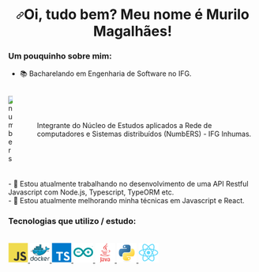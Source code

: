 <h1 align="center" tabindex="-1" dir="auto"><a id="user-content-oi-meu-nome-é-ttales-roger" class="anchor" aria-hidden="true" tabindex="-1" href="#oi-meu-nome-e-murilo"><svg class="octicon octicon-link" viewBox="0 0 16 16" version="1.1" width="16" height="16" aria-hidden="true"><path d="m7.775 3.275 1.25-1.25a3.5 3.5 0 1 1 4.95 4.95l-2.5 2.5a3.5 3.5 0 0 1-4.95 0 .751.751 0 0 1 .018-1.042.751.751 0 0 1 1.042-.018 1.998 1.998 0 0 0 2.83 0l2.5-2.5a2.002 2.002 0 0 0-2.83-2.83l-1.25 1.25a.751.751 0 0 1-1.042-.018.751.751 0 0 1-.018-1.042Zm-4.69 9.64a1.998 1.998 0 0 0 2.83 0l1.25-1.25a.751.751 0 0 1 1.042.018.751.751 0 0 1 .018 1.042l-1.25 1.25a3.5 3.5 0 1 1-4.95-4.95l2.5-2.5a3.5 3.5 0 0 1 4.95 0 .751.751 0 0 1-.018 1.042.751.751 0 0 1-1.042.018 1.998 1.998 0 0 0-2.83 0l-2.5 2.5a1.998 1.998 0 0 0 0 2.83Z"></path></svg></a>Oi, tudo bem? Meu nome é Murilo Magalhães!</h1>

### Um pouquinho sobre mim:

- 📚 Bacharelando em Engenharia de Software no IFG.
  
<br>

<div style="display: flex; justify-content: center; align-items: center">
  <a href="https://linktr.ee/numbersifg/"> <img src="https://github.com/MuriloMagal/PrivateFiles/blob/main/logoNumbers.png" alt="numbers" style="width: 15%; float: left;"> </a>
  Integrante do Núcleo de Estudos aplicados a Rede de computadores e Sistemas distribuídos (NumbERS) - IFG Inhumas.
</div>

<br>
<br>
- 🔭 Estou atualmente trabalhando no desenvolvimento de uma API Restful Javascript com Node.js, Typescript, TypeORM etc. <br>
- 🌱 Estou atualmente melhorando minha técnicas em Javascript e React.

### Tecnologias que utilizo / estudo:
<br>
<a href="https://developer.mozilla.org/en-US/docs/Web/JavaScript" rel="nofollow"> <img src="https://raw.githubusercontent.com/devicons/devicon/master/icons/javascript/javascript-original.svg" alt="javascript" width="40" height="40" style="max-width: 100%;"> </a>
<a href="https://www.docker.com/" rel="nofollow"> <img src="https://raw.githubusercontent.com/devicons/devicon/master/icons/docker/docker-original-wordmark.svg" alt="docker" width="40" height="40" style="max-width: 100%;"> </a>
<a href="https://www.typescriptlang.org/" rel="nofollow"> <img src="https://raw.githubusercontent.com/devicons/devicon/master/icons/typescript/typescript-original.svg" alt="typescript" width="40" height="40" style="max-width: 100%;"> </a>
<a href="https://www.arduino.cc/" rel="nofollow"> <img src="https://github.com/devicons/devicon/blob/master/icons/arduino/arduino-original.svg" alt="arduino" width="40" height="40" style="max-width: 100%;"> </a>
<a href="https://www.java.com/pt-BR/download/help/whatis_java.html" rel="nofollow"> <img src="https://github.com/devicons/devicon/blob/master/icons/java/java-plain-wordmark.svg" alt="java" width="40" height="40" style="max-width: 100%;"> </a>
<a href="https://www.python.org/" rel="nofollow"> <img src="https://github.com/devicons/devicon/blob/master/icons/python/python-original.svg" alt="python" width="40" height="40" style="max-width: 100%;"> </a>
<a href="https://react.dev/" rel="nofollow"> <img src="https://github.com/devicons/devicon/blob/master/icons/react/react-original.svg" alt="react" width="40" height="40" style="max-width: 100%;"> </a>



<!--
**MuriloMagal/MuriloMagal** is a ✨ _special_ ✨ repository because its `README.md` (this file) appears on your GitHub profile.

Here are some ideas to get you started:

- 🔭 I’m currently working on ...
- 🌱 I’m currently learning ...
- 👯 I’m looking to collaborate on ...
- 🤔 I’m looking for help with ...
- 💬 Ask me about ...
- 📫 How to reach me: ...
- 😄 Pronouns: ...
- ⚡ Fun fact: ...
-->
